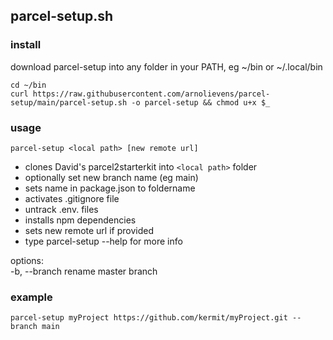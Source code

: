 ## parcel-setup.sh

### install

download parcel-setup into any folder in your PATH, eg ~/bin or ~/.local/bin
```
cd ~/bin
curl https://raw.githubusercontent.com/arnolievens/parcel-setup/main/parcel-setup.sh -o parcel-setup && chmod u+x $_
```

### usage

`parcel-setup <local path> [new remote url]`

+ clones David's parcel2starterkit into `<local path>` folder
+ optionally set new branch name (eg main)
+ sets name in package.json to foldername
+ activates .gitignore file
+ untrack .env. files
+ installs npm dependencies
+ sets new remote url if provided
+ type parcel-setup --help for more info

options:<br>
-b, --branch        rename master branch


### example
`parcel-setup myProject https://github.com/kermit/myProject.git --branch main`

